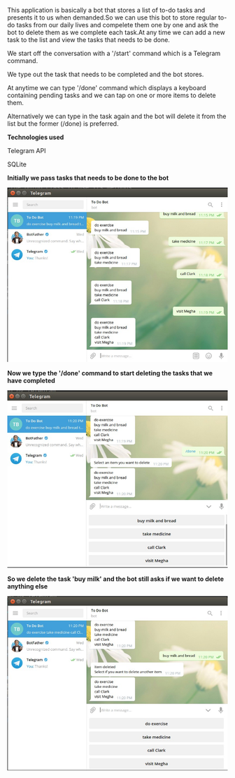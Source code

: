 This application is basically a bot that stores a list of to-do tasks and presents it to us when demanded.So we can use this bot to store regular to-do tasks from our daily lives and compelete them one by one and ask the bot to delete them as we complete each task.At any time we can add a new task to the list and view the tasks that needs to be done.

We start off the conversation with a '/start' command which is a Telegram command.

We type out the task that needs to be completed and the bot stores.

At anytime we can type '/done' command which displays a keyboard containing pending tasks and we can tap on one or more items to delete them.

Alternatively we can type in the task again and the bot will delete it from the list but the former (/done) is preferred.

<b>Technologies used</b>

Telegram API

SQLite

<b>Initially we pass tasks that needs to be done to the bot</b>

![Alt text](https://github.com/Souvikray/To-Do-Bot/blob/master/Screenshot1.jpg?raw=true "Optional Title")

<b>Now we type the '/done' command to start deleting the tasks that we have completed<b>

![Alt text](https://github.com/Souvikray/To-Do-Bot/blob/master/Screenshot2.jpg?raw=true "Optional Title")

<b>So we delete the task 'buy milk' and the bot still asks if we want to delete anything else<b>

![Alt text](https://github.com/Souvikray/To-Do-Bot/blob/master/Screenshot3.jpg?raw=true "Optional Title")

